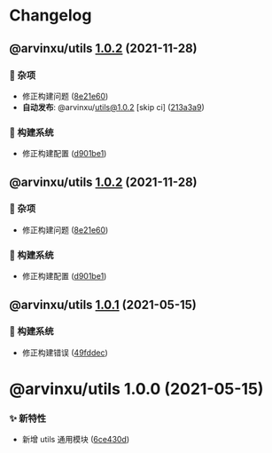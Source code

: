 # Changelog

## @arvinxu/utils [1.0.2](https://github.com/arvinxx/components/compare/@arvinxu/utils@1.0.1...@arvinxu/utils@1.0.2) (2021-11-28)


### 🎫 杂项

* 修正构建问题 ([8e21e60](https://github.com/arvinxx/components/commit/8e21e60))
* **自动发布**: @arvinxu/utils@1.0.2 [skip ci] ([213a3a9](https://github.com/arvinxx/components/commit/213a3a9))


### 👷 构建系统

* 修正构建配置 ([d901be1](https://github.com/arvinxx/components/commit/d901be1))

## @arvinxu/utils [1.0.2](https://github.com/arvinxx/components/compare/@arvinxu/utils@1.0.1...@arvinxu/utils@1.0.2) (2021-11-28)

### 🎫 杂项

- 修正构建问题 ([8e21e60](https://github.com/arvinxx/components/commit/8e21e60))

### 👷 构建系统

- 修正构建配置 ([d901be1](https://github.com/arvinxx/components/commit/d901be1))

## @arvinxu/utils [1.0.1](https://github.com/arvinxx/components/compare/@arvinxu/utils@1.0.0...@arvinxu/utils@1.0.1) (2021-05-15)

### 👷 构建系统

- 修正构建错误 ([49fddec](https://github.com/arvinxx/components/commit/49fddec))

# @arvinxu/utils 1.0.0 (2021-05-15)

### ✨ 新特性

- 新增 utils 通用模块 ([6ce430d](https://github.com/arvinxx/components/commit/6ce430d))
